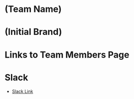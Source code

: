 # (Team Name)

# (Initial Brand)


# Links to Team Members Page

# Slack
- [Slack Link](cse110-sp21-group32.slack.com)